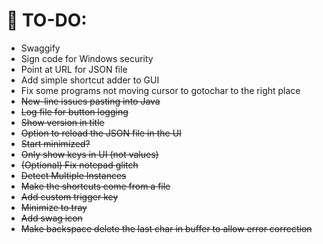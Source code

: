 # 🎯 TO-DO:

- Swaggify
- Sign code for Windows security
- Point at URL for JSON file
- Add simple shortcut adder to GUI
- Fix some programs not moving cursor to gotochar to the right place
- ~~New-line issues pasting into Java~~
- ~~Log file for button logging~~
- ~~Show version in title~~
- ~~Option to reload the JSON file in the UI~~
- ~~Start minimized?~~
- ~~Only show keys in UI (not values)~~
- ~~(Optional) Fix notepad glitch~~
- ~~Detect Multiple Instances~~
- ~~Make the shortcuts come from a file~~
- ~~Add custom trigger key~~
- ~~Minimize to tray~~
- ~~Add swag icon~~
- ~~Make backspace delete the last char in buffer to allow error correction~~
